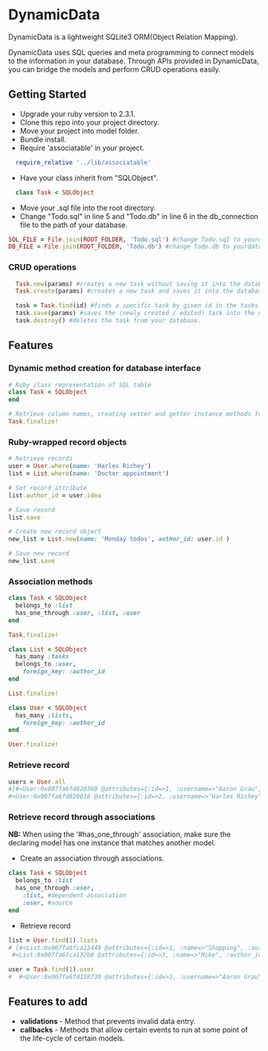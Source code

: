 # DynamicData

DynamicData is a lightweight SQLite3 ORM(Object Relation Mapping).

DynamicData uses SQL queries and meta programming to connect models to the information in your database. Through APIs provided in DynamicData, you can bridge the models and perform CRUD operations easily.

## Getting Started

* Upgrade your ruby version to 2.3.1.
* Clone this repo into your project directory.
* Move your project into model folder.
* Bundle install.
* Require 'associatable' in your project.

```ruby
  require_relative '../lib/associatable'
```
* Have your class inherit from "SQLObject".
```ruby
  class Task < SQLObject
```
* Move your .sql file into the root directory.
* Change "Todo.sql" in line 5 and "Todo.db" in line 6 in the db_connection file to the path of your database.

```ruby
SQL_FILE = File.join(ROOT_FOLDER, 'Todo.sql') #change Todo.sql to yourdatabase.sql
DB_FILE = File.join(ROOT_FOLDER, 'Todo.db') #change Todo.db to yourdatabase.db
```
### CRUD operations
```ruby
  Task.new(params) #creates a new task without saving it into the database.
  Task.create(params) #creates a new task and saves it into the database.

  task = Task.find(id) #finds a specific task by given id in the tasks table. You can perform following operations.
  task.save(params) #saves the (newly created / edited) task into the database.
  task.destroy() #deletes the task from your database.
```
## Features
### Dynamic method creation for database interface

```ruby
# Ruby class representation of SQL table
class Task < SQLObject
end

# Retrieve column names, creating setter and getter instance methods for each column
Task.finalize!
```

### Ruby-wrapped record objects

```ruby
# Retrieve records
user = User.where(name: 'Harles Richey')
list = List.where(name: 'Doctor appointment')

# Set record attribute
list.author_id = user.idea

# Save record
list.save

# Create new record object
new_list = List.new(name: 'Monday todos', author_id: user.id )

# Save new record
new_list.save
```
### Association methods
```ruby
class Task < SQLObject
  belongs_to :list
  has_one_through :user, :list, :user
end

Task.finalize!

class List < SQLObject
  has_many :tasks
  belongs_to :user,
    foreign_key: :author_id
end

List.finalize!

class User < SQLObject
  has_many :lists,
    foreign_key: :author_id
end

User.finalize!
```
### Retrieve record
```ruby
users = User.all
#[#<User:0x007fa6fd820360 @attributes={:id=>1, :username=>"Aaron Grau", :email=>"Aroan@aol.com"}>,
#<User:0x007fa6fd820018 @attributes={:id=>2, :username=>"Harles Richey", :email=>"Harles@gmail.com"}>]
```
### Retrieve record through associations

**NB:** When using the '#has_one_through' association, make sure the declaring model has one instance that matches another model.

* Create an association through associations.
```ruby
class Task < SQLObject
  belongs_to :list
  has_one_through :user,
    :list, #dependent association
    :user, #source
end
```
* Retrieve record
```ruby
list = User.find(1).lists
# [#<List:0x007fa6fca13448 @attributes={:id=>1, :name=>"Shopping", :author_id=>1}>,
 #<List:0x007fa6fca132b8 @attributes={:id=>3, :name=>"Mike", :author_id=>1}>]

user = Task.find(1).user
#  #<User:0x007fa6fd158730 @attributes={:id=>1, :username=>"Aaron Grau", :email=>"Aroan@aol.com"}>
```
## Features to add

* **validations** - Method that prevents invalid data entry.
* **callbacks** - Methods that allow certain events to run at some point of the life-cycle of certain models.
